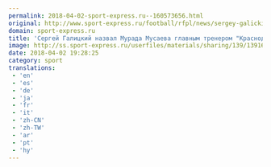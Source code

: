 ```yaml
---
permalink: 2018-04-02-sport-express.ru--160573656.html
original: http://www.sport-express.ru/football/rfpl/news/sergey-galickiy-nazval-murada-musaeva-glavnym-trenerom-krasnodara-na-sezon-2018-19-1391621/
domain: sport-express.ru
title: 'Сергей Галицкий назвал Мурада Мусаева главным тренером "Краснодара" на сезон-2018/19'
image: http://ss.sport-express.ru/userfiles/materials/sharing/139/1391621.jpg
date: 2018-04-02 19:28:25
category: sport
translations: 
 - 'en'
 - 'es'
 - 'de'
 - 'ja'
 - 'fr'
 - 'it'
 - 'zh-CN'
 - 'zh-TW'
 - 'ar'
 - 'pt'
 - 'hy'
---
```


